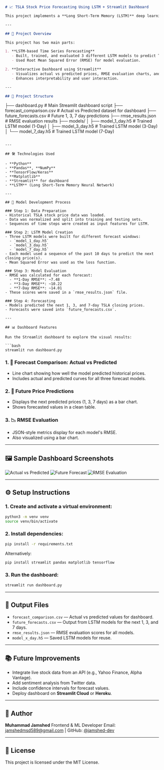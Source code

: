 ```markdown
# 📈 TSLA Stock Price Forecasting Using LSTM + Streamlit Dashboard

This project implements a **Long Short-Term Memory (LSTM)** deep learning model to forecast **Tesla (TSLA)** stock prices over multiple time horizons (1-Day, 3-Day, and 7-Day forecasts). The project also includes an interactive **Streamlit dashboard** to visualize the actual vs predicted prices, RMSE evaluation, and future price forecasts.

---

## 📌 Project Overview

This project has two main parts:

1. **LSTM-based Time Series Forecasting**  
   - Built, trained, and evaluated 3 different LSTM models to predict TSLA closing prices over 1-day, 3-day, and 7-day windows.
   - Used Root Mean Squared Error (RMSE) for model evaluation.

2. **Interactive Dashboard using Streamlit**  
   - Visualizes actual vs predicted prices, RMSE evaluation charts, and future price forecasts.
   - Enhances interpretability and user interaction.

---

## 📁 Project Structure

```

├── dashboard.py                # Main Streamlit dashboard script
├── forecast\_comparison.csv     # Actual vs Predicted dataset for dashboard
├── future\_forecasts.csv        # Future 1, 3, 7 day predictions
├── rmse\_results.json           # RMSE evaluation results
├── models/
│   ├── model\_1\_day.h5          # Trained LSTM model (1-Day)
│   ├── model\_3\_day.h5          # Trained LSTM model (3-Day)
│   └── model\_7\_day.h5          # Trained LSTM model (7-Day)

````

---

## 🛠️ Technologies Used

- **Python**
- **Pandas**, **NumPy**
- **TensorFlow/Keras**
- **Matplotlib**
- **Streamlit** for dashboard
- **LSTM** (Long Short-Term Memory Neural Network)

---

## 🧠 Model Development Process

### Step 1: Data Preparation
- Historical TSLA stock price data was loaded.
- Data was normalized and split into training and testing sets.
- Sequences of time steps were created as input features for LSTM.

### Step 2: LSTM Model Creation
- Three LSTM models were built for different forecast windows:
  - `model_1_day.h5`
  - `model_3_day.h5`
  - `model_7_day.h5`
- Each model used a sequence of the past 10 days to predict the next closing price(s).
- Mean Squared Error was used as the loss function.

### Step 3: Model Evaluation
- RMSE was calculated for each forecast:
  - **1-Day RMSE**: ~7.48
  - **3-Day RMSE**: ~10.22
  - **7-Day RMSE**: ~14.01
- These scores were saved in a `rmse_results.json` file.

### Step 4: Forecasting
- Models predicted the next 1, 3, and 7-day TSLA closing prices.
- Forecasts were saved into `future_forecasts.csv`.

---

## 📊 Dashboard Features

Run the Streamlit dashboard to explore the visual results:

```bash
streamlit run dashboard.py
````

### 1. 📘 Forecast Comparison: Actual vs Predicted

* Line chart showing how well the model predicted historical prices.
* Includes actual and predicted curves for all three forecast models.

### 2. 📅 Future Price Predictions

* Displays the next predicted prices (1, 3, 7 days) as a bar chart.
* Shows forecasted values in a clean table.

### 3. 📉 RMSE Evaluation

* JSON-style metrics display for each model's RMSE.
* Also visualized using a bar chart.

---

## 🖼️ Sample Dashboard Screenshots

![Actual vs Predicted](screenshots/actual_vs_predicted.png)
![Future Forecast](screenshots/future_forecast.png)
![RMSE Evaluation](screenshots/rmse_scores.png)

---

## ⚙️ Setup Instructions

### 1. Create and activate a virtual environment:

```bash
python3 -m venv venv
source venv/bin/activate
```

### 2. Install dependencies:

```bash
pip install -r requirements.txt
```

Alternatively:

```bash
pip install streamlit pandas matplotlib tensorflow
```

### 3. Run the dashboard:

```bash
streamlit run dashboard.py
```

---

## 🧾 Output Files

* `forecast_comparison.csv` — Actual vs predicted values for dashboard.
* `future_forecasts.csv` — Output from LSTM models for the next 1, 3, and 7 days.
* `rmse_results.json` — RMSE evaluation scores for all models.
* `model_x_day.h5` — Saved LSTM models for reuse.

---

## 📚 Future Improvements

* Integrate live stock data from an API (e.g., Yahoo Finance, Alpha Vantage).
* Add sentiment analysis from Twitter data.
* Include confidence intervals for forecast values.
* Deploy dashboard on **Streamlit Cloud** or **Heroku**.

---

## 🧑 Author

**Muhammad Jamshed**
Frontend & ML Developer
Email: [jamshedmsd589@gmail.com](mailto:jamshedmsd589@gmail.com) | GitHub: [@jamshed-dev](https://github.com/)

---

## 📜 License

This project is licensed under the MIT License.

```
